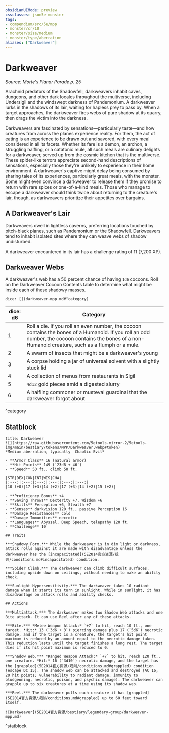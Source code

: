 ```yaml
---
obsidianUIMode: preview
cssclasses: json5e-monster
tags:
- compendium/src/5e/mpp
- monster/cr/10
- monster/size/medium
- monster/type/aberration
aliases: ["Darkweaver"]
---
```

# Darkweaver
*Source: Morte's Planar Parade p. 25*  

Arachnid predators of the Shadowfell, darkweavers inhabit caves, dungeons, and other dark locales throughout the multiverse, including Undersigil and the windswept darkness of Pandemonium. A darkweaver lurks in the shadows of its lair, waiting for hapless prey to pass by. When a target approaches, the darkweaver fires webs of pure shadow at its quarry, then drags the victim into the darkness.

Darkweavers are fascinated by sensations—particularly taste—and how creatures from across the planes experience reality. For them, the act of eating is an experience to be drawn out and savored, with every meal considered in all its facets. Whether its fare is a demon, an archon, a struggling halfling, or a catatonic mule, all such meals are culinary delights for a darkweaver, served up from the cosmic kitchen that is the multiverse. These spider-like terrors appreciate second-hand descriptions of sensations, especially those they're unlikely to experience in their home environment. A darkweaver's captive might delay being consumed by sharing tales of its experiences, particularly great meals, with the monster. Some might even convince a darkweaver to release them if they promise to return with rare spices or one-of-a-kind meals. Those who manage to escape a darkweaver should think twice about returning to the creature's lair, though, as darkweavers prioritize their appetites over bargains.

## A Darkweaver's Lair

Darkweavers dwell in lightless caverns, preferring locations touched by pitch-black planes, such as Pandemonium or the Shadowfell. Darkweavers tend to inhabit isolated sites where they can weave webs of shadow undisturbed.

A darkweaver encountered in its lair has a challenge rating of 11 (7,200 XP).

## Darkweaver Webs

A darkweaver's web has a 50 percent chance of having `1d6` cocoons. Roll on the Darkweaver Cocoon Contents table to determine what might be inside each of these shadowy masses.

`dice: [](darkweaver-mpp.md#^category)`

| dice: d6 | Category |
|----------|----------|
| 1 | Roll a die. If you roll an even number, the cocoon contains the bones of a Humanoid. If you roll an odd number, the cocoon contains the bones of a non-Humanoid creature, such as a flumph or a mule. |
| 2 | A swarm of insects that might be a darkweaver's young |
| 3 | A corpse holding a jar of universal solvent with a slightly stuck lid |
| 4 | A collection of menus from restaurants in Sigil |
| 5 | `4d12` gold pieces amid a digested slurry |
| 6 | A halfling commoner or musteval guardinal that the darkweaver forgot about |
^category

## Statblock

```ad-statblock
title: Darkweaver
![](https://raw.githubusercontent.com/5etools-mirror-2/5etools-img/main/bestiary/tokens/MPP/Darkweaver.webp#token)
*Medium aberration, typically  Chaotic Evil*

- **Armor Class** 16 (natural armor)
- **Hit Points** 149 (`23d8 + 46`)
- **Speed** 50 ft., climb 50 ft.

|STR|DEX|CON|INT|WIS|CHA|
|:---:|:---:|:---:|:---:|:---:|:---:|
|10 (+0)|17 (+3)|14 (+2)|17 (+3)|14 (+2)|15 (+2)|

- **Proficiency Bonus** +4
- **Saving Throws** Dexterity +7, Wisdom +6
- **Skills** Perception +6, Stealth +7
- **Senses** darkvision 120 ft., passive Perception 16
- **Damage Resistances** cold
- **Damage Immunities** necrotic
- **Languages** Abyssal, Deep Speech, telepathy 120 ft.
- **Challenge** 10

## Traits

***Shadowy Form.*** While the darkweaver is in dim light or darkness, attack rolls against it are made with disadvantage unless the darkweaver has the [incapacitated](5E2014官方资源/规则/conditions.md#incapacitated) condition.

***Spider Climb.*** The darkweaver can climb difficult surfaces, including upside down on ceilings, without needing to make an ability check.

***Sunlight Hypersensitivity.*** The darkweaver takes 10 radiant damage when it starts its turn in sunlight. While in sunlight, it has disadvantage on attack rolls and ability checks.

## Actions

***Multiattack.*** The darkweaver makes two Shadow Web attacks and one Bite attack. It can use Reel after any of these attacks.

***Bite.*** *Melee Weapon Attack:* `+7` to hit, reach 10 ft., one target. *Hit:* 13 (`3d6 + 3`) piercing damage plus 17 (`5d6`) necrotic damage, and if the target is a creature, the target's hit point maximum is reduced by an amount equal to the necrotic damage taken. This reduction lasts until the target finishes a long rest. The target dies if its hit point maximum is reduced to 0.

***Shadow Web.*** *Ranged Weapon Attack:* `+7` to hit, reach 120 ft., one creature. *Hit:* 16 (`3d10`) necrotic damage, and the target has the [grappled](5E2014官方资源/规则/conditions.md#grappled) condition (escape DC 15). The shadow web can be attacked and destroyed (AC 16; 20 hit points; vulnerability to radiant damage; immunity to bludgeoning, necrotic, poison, and psychic damage). The darkweaver can grapple up to six creatures at a time using its shadow web.

***Reel.*** The darkweaver pulls each creature it has [grappled](5E2014官方资源/规则/conditions.md#grappled) up to 60 feet toward itself.

![Darkweaver](5E2014官方资源/bestiary/legendary-group/darkweaver-mpp.md)
```
^statblock